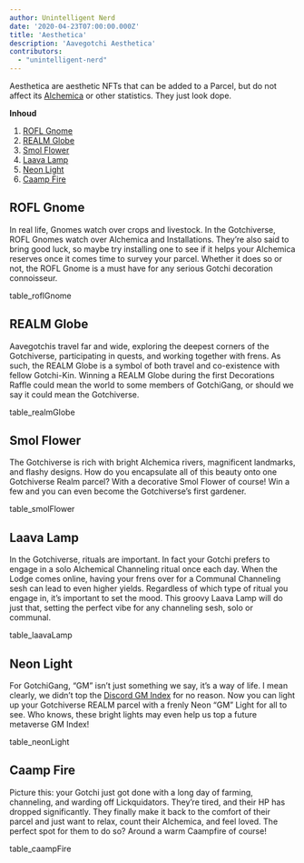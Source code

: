 ```yaml
---
author: Unintelligent Nerd
date: '2020-04-23T07:00:00.000Z'
title: 'Aesthetica'
description: 'Aavegotchi Aesthetica'
contributors:
  - "unintelligent-nerd"
---
```


Aesthetica are aesthetic NFTs that can be added to a Parcel, but do not affect its [Alchemica](/gotchus-alchemica) or other statistics. They just look dope.

<div class="contentsBox">

**Inhoud**

<ol>
<li><a href=#rofl-gnome>ROFL Gnome</a></li>
<li><a href=#realm-globe>REALM Globe</a></li>
<li><a href=#smol-flower>Smol Flower</a></li>
<li><a href=#laava-lamp>Laava Lamp</a></li>
<li><a href=#neon-light>Neon Light</a></li>
<li><a href=#caamp-fire>Caamp Fire</a></li>
</ol>

</div>

## ROFL Gnome

In real life, Gnomes watch over crops and livestock. In the Gotchiverse, ROFL Gnomes watch over Alchemica and Installations. They’re also said to bring good luck, so maybe try installing one to see if it helps your Alchemica reserves once it comes time to survey your parcel. Whether it does so or not, the ROFL Gnome is a must have for any serious Gotchi decoration connoisseur.

table_roflGnome

## REALM Globe

Aavegotchis travel far and wide, exploring the deepest corners of the Gotchiverse, participating in quests, and working together with frens. As such, the REALM Globe is a symbol of both travel and co-existence with fellow Gotchi-Kin. Winning a REALM Globe during the first Decorations Raffle could mean the world to some members of GotchiGang, or should we say it could mean the Gotchiverse.

table_realmGlobe

## Smol Flower

The Gotchiverse is rich with bright Alchemica rivers, magnificent landmarks, and flashy designs. How do you encapsulate all of this beauty onto one Gotchiverse Realm parcel? With a decorative Smol Flower of course! Win a few and you can even become the Gotchiverse’s first gardener.

table_smolFlower

## Laava Lamp

In the Gotchiverse, rituals are important. In fact your Gotchi prefers to engage in a solo Alchemical Channeling ritual once each day. When the Lodge comes online, having your frens over for a Communal Channeling sesh can lead to even higher yields. Regardless of which type of ritual you engage in, it’s important to set the mood. This groovy Laava Lamp will do just that, setting the perfect vibe for any channeling sesh, solo or communal.

table_laavaLamp

## Neon Light

For GotchiGang, “GM” isn’t just something we say, it’s a way of life. I mean clearly, we didn’t top the [Discord GM Index](https://mirror.xyz/danielpartida.eth/VkvuHM4TM-RM0_eCxZTn8rM7aGPUrzE-mmc0lqNPZ3Q) for no reason. Now you can light up your Gotchiverse REALM parcel with a frenly Neon “GM” Light for all to see. Who knows, these bright lights may even help us top a future metaverse GM Index!

table_neonLight

## Caamp Fire

Picture this: your Gotchi just got done with a long day of farming, channeling, and warding off Lickquidators. They’re tired, and their HP has dropped significantly. They finally make it back to the comfort of their parcel and just want to relax, count their Alchemica, and feel loved. The perfect spot for them to do so? Around a warm Caampfire of course!

table_caampFire